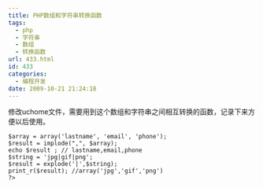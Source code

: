 ```yaml
---
title: PHP数组和字符串转换函数
tags:
  - php
  - 字符串
  - 数组
  - 转换函数
url: 433.html
id: 433
categories:
  - 编程开发
date: 2009-10-21 21:24:18
---
```


修改uchome文件，需要用到这个数组和字符串之间相互转换的函数，记录下来方便以后使用。  


```< ?php
$array = array('lastname', 'email', 'phone');
$result = implode(",", $array);
echo $result ; // lastname,email,phone
$string = 'jpg|gif|png';
$result = explode('|',$string);
print_r($result); //array('jpg','gif','png')
?>
```